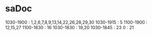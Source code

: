 # saDoc
1030-1900 : 1,2,6,7,8,9,13,14,22,26,28,29,30
1030-1915 : 5
1100-1900 : 12,15,27
1100-1830 : 16
1030-1830 : 19,20
1030-1845 : 23
0         : 21
